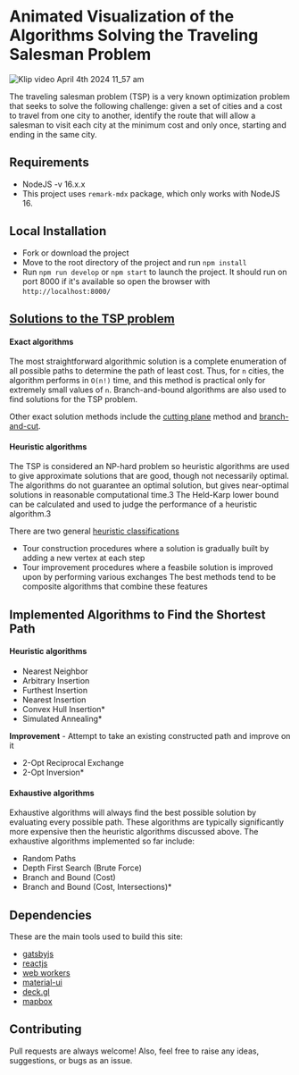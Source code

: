# Animated Visualization of the Algorithms Solving the Traveling Salesman Problem

![Klip video April 4th 2024 11_57 am](https://github.com/constant17/tsp_algo_visualization/assets/29698810/459052f3-1038-49a7-811a-2808073bdab0)


The traveling salesman problem (TSP) is a very known optimization problem that seeks to solve the following challenge: given a set of cities and a cost to travel from one city to another, identify the route that will allow a salesman to visit each city at the minimum cost and only once, starting and ending in the same city.

## Requirements
- NodeJS -v 16.x.x
- This project uses `remark-mdx` package, which only works with NodeJS 16.

##  Local Installation

- Fork or download the project
- Move to the root directory of the project and run `npm install`
- Run `npm run develop` or `npm start` to launch the project. It should run on port 8000 if it's available so open the browser with `http://localhost:8000/`


## [Solutions to the TSP problem](https://optimization.cbe.cornell.edu/index.php?title=Traveling_salesman_problem)

#### Exact algorithms
The most straightforward algorithmic solution is a complete enumeration of all possible paths to determine the path of least cost. Thus, for `n` cities, the algorithm performs in
`O(n!)` time, and this method is practical only for extremely small values of `n`.
Branch-and-bound algorithms are also used to find solutions for the TSP problem. 

Other exact solution methods include the [cutting plane](https://en.wikipedia.org/wiki/Cutting-plane_method) method and [branch-and-cut](https://en.wikipedia.org/wiki/Branch_and_cut).

#### Heuristic algorithms
The TSP is considered an NP-hard problem so heuristic algorithms are used to give approximate solutions that are good, though not necessarily optimal. The algorithms do not guarantee an optimal solution, but gives near-optimal solutions in reasonable computational time.3 The Held-Karp lower bound can be calculated and used to judge the performance of a heuristic algorithm.3

There are two general [heuristic classifications](http://i.stanford.edu/pub/cstr/reports/cs/tr/85/1066/CS-TR-85-1066.pdf)

* Tour construction procedures where a solution is gradually built by adding a new vertex at each step
* Tour improvement procedures where a feasbile solution is improved upon by performing various exchanges
The best methods tend to be composite algorithms that combine these features

## Implemented Algorithms  to Find the Shortest Path
#### Heuristic algorithms

- Nearest Neighbor
- Arbitrary Insertion
- Furthest Insertion
- Nearest Insertion
- Convex Hull Insertion\*
- Simulated Annealing\*

**Improvement** - Attempt to take an existing constructed path and improve on it

- 2-Opt Reciprocal Exchange
- 2-Opt Inversion\*

#### Exhaustive algorithms

Exhaustive algorithms will always find the best possible solution by evaluating every possible path. These algorithms are typically significantly more expensive then the heuristic algorithms discussed above. The exhaustive algorithms implemented so far include:

- Random Paths
- Depth First Search (Brute Force)
- Branch and Bound (Cost)
- Branch and Bound (Cost, Intersections)\*

## Dependencies

These are the main tools used to build this site:

- [gatsbyjs](https://www.gatsbyjs.org)
- [reactjs](https://reactjs.org)
- [web workers](https://developer.mozilla.org/en-US/docs/Web/API/Web_Workers_API)
- [material-ui](https://material-ui.com/)
- [deck.gl](https://deck.gl/#/)
- [mapbox](https://www.mapbox.com/)

## Contributing

Pull requests are always welcome! Also, feel free to raise any ideas, suggestions, or bugs as an issue.
